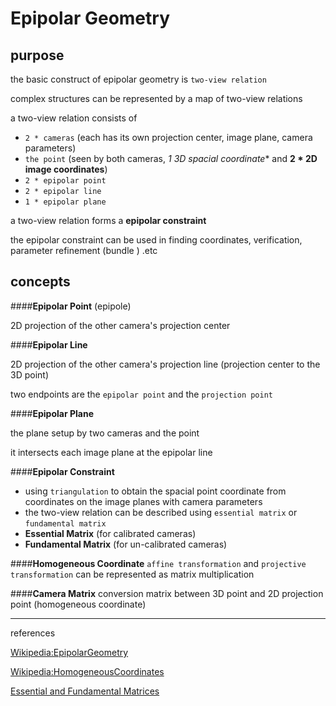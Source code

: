 Epipolar Geometry
===

purpose
---

the basic construct of epipolar geometry is `two-view relation`

complex structures can be represented by a map of two-view relations

a two-view relation consists of

 - `2 * cameras` (each has its own projection center, image plane, camera parameters)
 - `the point` (seen by both cameras, **1* 3D spacial coordinate** and **2 * 2D image coordinates**)
 - `2 * epipolar point` 
 - `2 * epipolar line` 
 - `1 * epipolar plane`

a two-view relation forms a **epipolar constraint**

the epipolar constraint can be used in finding coordinates, verification, parameter refinement (bundle ) .etc

concepts
---

####**Epipolar Point** (epipole)

2D projection of the other camera's projection center

####**Epipolar Line**

2D projection of the other camera's projection line (projection center to the 3D point)

two endpoints are the `epipolar point` and the `projection point`

####**Epipolar Plane**

the plane setup by two cameras and the point

it intersects each image plane at the epipolar line

####**Epipolar Constraint**

 - using `triangulation` to obtain the spacial point coordinate from coordinates on the image planes with camera parameters 
 - the two-view relation can be described using `essential matrix` or `fundamental matrix`
 - **Essential Matrix** (for calibrated cameras)
 - **Fundamental Matrix** (for un-calibrated cameras)

####**Homogeneous Coordinate**
`affine transformation` and `projective transformation` can be represented as matrix multiplication

####**Camera Matrix**
conversion matrix between 3D point and 2D projection point (homogeneous coordinate)


---

references

[Wikipedia:EpipolarGeometry](http://en.wikipedia.org/wiki/Epipolar_geometry)

[Wikipedia:HomogeneousCoordinates](http://en.wikipedia.org/wiki/Homogeneous_coordinates)

[Essential and Fundamental Matrices](http://vision.stanford.edu/~birch/projective/node20.html)



